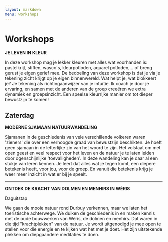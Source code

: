```yaml
---
layout: markdown
menu: workshops
---
```

# Workshops


**JE LEVEN IN KLEUR**

In deze workshop mag je lekker kleuren met alles wat voorhanden is: pastelkrijt, stiften, wasco's, kleurpotloden, aquarel potloden,... of breng gerust je eigen gerief mee. 
De bedoeling van deze workshop is dat je via je tekening zicht krijgt op je eigen binnenwereld. Wat helpt je, wat blokkeert je? Je tekening als richtingaanwijzer van je intuïtie. Ik coach je door je ervaring, en samen met de anderen van de groep creeëren we extra dynamiek en groepsinzicht. 
Een speelse kleurrijke manier om tot dieper bewustzijn te komen!

Zaterdag 
---


**MODERNE SJAMAAN NATUURWANDELING**   

Sjamanen in de geschiedenis van vele verschillende volkeren waren 'zieners' die over een verhoogde graad van bewustzijn beschikten. Je hoeft geen sjamaan in de letterlijke zin van het woord te zijn. Het volstaat om met open geest en veel respect voor het leven en de natuur je te laten leiden door ogenschijnlijke 'toevalligheden'.
In deze wandeling kan je daar al een stukje van leren kennen. Je leert dat alles wat je tegen komt, een diepere betekenis heeft, voor jou, voor de groep. En vanuit die betekenis krijg je weer meer inzicht in wat er bij je speelt. 


---
**ONTDEK DE KRACHT VAN DOLMEN EN MENHIRS IN WÉRIS**

Daguitstap

We gaan de mooie natuur rond Durbuy verkennen, maar we laten het toeristische achterwege. We duiken de geschiedenis in en maken kennis met de oude bouwwerken van Wéris, de dolmen en menhirs. Dat waren in die tijd "krachtplekken" van de natuur. Je wordt uitgenodigd je mee open te stellen voor die energie en te kijken wat het met je doet. Het zijn uitstekende plekken om diepgaandere meditaties te doen. 








